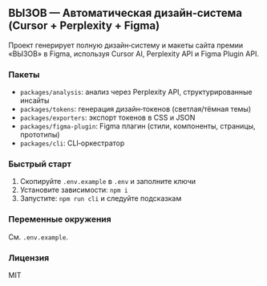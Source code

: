 ## ВЫЗОВ — Автоматическая дизайн‑система (Cursor + Perplexity + Figma)

Проект генерирует полную дизайн‑систему и макеты сайта премии «ВЫЗОВ» в Figma, используя Cursor AI, Perplexity API и Figma Plugin API.

### Пакеты
- `packages/analysis`: анализ через Perplexity API, структурированные инсайты
- `packages/tokens`: генерация дизайн‑токенов (светлая/тёмная темы)
- `packages/exporters`: экспорт токенов в CSS и JSON
- `packages/figma-plugin`: Figma плагин (стили, компоненты, страницы, прототипы)
- `packages/cli`: CLI‑оркестратор

### Быстрый старт
1. Скопируйте `.env.example` в `.env` и заполните ключи
2. Установите зависимости: `npm i`
3. Запустите: `npm run cli` и следуйте подсказкам

### Переменные окружения
См. `.env.example`.

### Лицензия
MIT
